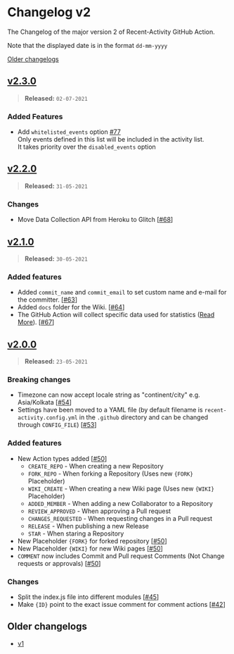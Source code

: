 # Changelog v2

The Changelog of the major version 2 of Recent-Activity GitHub Action.

Note that the displayed date is in the format `dd-mm-yyyy`

[Older changelogs](#older-changelogs)

## [v2.3.0]
> **Released:** `02-07-2021`

### Added Features
- Add `whitelisted_events` option [#77]  
  Only events defined in this list will be included in the activity list.  
  It takes priority over the `disabled_events` option

[v2.3.0]: https://github.com/Readme-Workflows/recent-activity/releases/tag/v2.3.0
[#77]: https://github.com/Readme-Workflows/recent-activity/pull/77

## [v2.2.0]
> **Released:** `31-05-2021`

### Changes
- Move Data Collection API from Heroku to Glitch [[#68]]

[v2.2.0]: https://github.com/Readme-Workflows/recent-activity/releases/tag/v2.2.0
[#68]: https://github.com/Readme-Workflows/recent-activity/pull/68

## [v2.1.0]
> **Released:** `30-05-2021`

### Added features
- Added `commit_name` and `commit_email` to set custom name and e-mail for the committer. [[#63]]
- Added `docs` folder for the Wiki. [[#64]]
- The GitHub Action will collect specific data used for statistics ([Read More][stats]). [[#67]]

[v2.1.0]: https://github.com/Readme-Workflows/recent-activity/releases/tag/v2.1.0
[#63]: https://github.com/Readme-Workflows/recent-activity/pull/63
[#64]: https://github.com/Readme-Workflows/recent-activity/pull/64
[#67]: https://github.com/Readme-Workflows/recent-activity/pull/67
[stats]: https://github.com/Readme-Workflows/recent-activity/tree/main#collected-data-and-statistics

## [v2.0.0]
> **Released:** `23-05-2021`

### Breaking changes
- Timezone can now accept locale string as "continent/city" e.g. Asia/Kolkata [[#54]]
- Settings have been moved to a YAML file (by default filename is `recent-activity.config.yml` in the `.github` directory and can be changed through `CONFIG_FILE`) [[#53]]

### Added features
- New Action types added [[#50]]
  - `CREATE_REPO` - When creating a new Repository
  - `FORK_REPO` - When forking a Repository (Uses new `{FORK}` Placeholder)
  - `WIKI_CREATE` - When creating a new Wiki page (Uses new `{WIKI}` Placeholder)
  - `ADDED_MEMBER` - When adding a new Collaborator to a Repository
  - `REVIEW_APPROVED` - When approving a Pull request
  - `CHANGES_REQUESTED` - When requesting changes in a Pull request
  - `RELEASE` - When publishing a new Release
  - `STAR` - When staring a Repository
- New Placeholder `{FORK}` for forked repository [[#50]]
- New Placeholder `{WIKI}` for new Wiki pages [[#50]]
- `COMMENT` now includes Commit and Pull request Comments (Not Change requests or approvals) [[#50]]

### Changes
- Split the index.js file into different modules [[#45]]
- Make `{ID}` point to the exact issue comment for comment actions [[#42]]

[v2.0.0]: https://github.com/Readme-Workflows/recent-activity/releases/tag/v2.0.0
[#42]: https://github.com/Readme-Workflows/recent-activity/pull/42
[#45]: https://github.com/Readme-Workflows/recent-activity/pull/45
[#50]: https://github.com/Readme-Workflows/recent-activity/pull/50
[#53]: https://github.com/Readme-Workflows/recent-activity/pull/53
[#54]: https://github.com/Readme-Workflows/recent-activity/pull/54

## Older changelogs
- [v1](https://github.com/Readme-Workflows/recent-activity/blob/main/.github/changelogs/CHANGELOG_v1.md)
